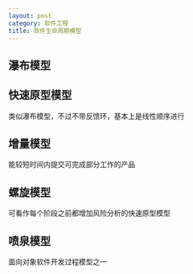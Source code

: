 ```yaml
---
layout: post
category: 软件工程
title: 软件生命周期模型
---
```


## 瀑布模型

## 快速原型模型
类似瀑布模型，不过不带反馈环，基本上是线性顺序进行

## 增量模型
能较短时间内提交可完成部分工作的产品

## 螺旋模型
可看作每个阶段之前都增加风险分析的快速原型模型

## 喷泉模型
面向对象软件开发过程模型之一
